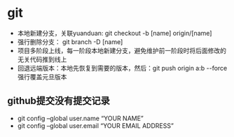 git
======
* 本地新建分支，关联yuanduan: git checkout -b [name] origin/[name]
* 强行删除分支： git branch -D [name]
* 项目多阶段上线，每一阶段本地新建分支，避免维护前一阶段时将后面修改的无关代码推到线上
* 回退远端版本：本地先恢复到需要的版本，然后：git push origin a:b --force强行覆盖元旦版本

## github提交没有提交记录
* git config –global user.name “YOUR NAME” 
* git config –global user.email “YOUR EMAIL ADDRESS”